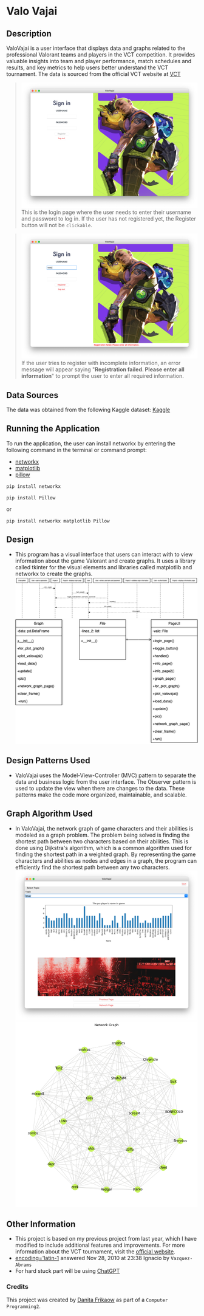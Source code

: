 # Valo Vajai
 
## Description
ValoVajai is a user interface that displays data and graphs related to the professional Valorant teams and players in the VCT competition. 
It provides valuable insights into team and player performance, match schedules and results, and key metrics to help users better understand the VCT tournament. 
The data is sourced from the official VCT website at [VCT](https://valorantesports.com.)
> ![login](login1.png)
This is the login page where the user needs to enter their username and password to log in. If the user has not registered yet, the Register button will not be `clickable`. 

> ![login](login2.png)
If the user tries to register with incomplete information, an error message will appear saying "**Registration failed. Please enter all information**" to prompt the user to enter all required information.

## Data Sources
The data was obtained from the following Kaggle dataset: 
[Kaggle](https://www.kaggle.com/datasets/evangower/valorant-esports-top-earnings)
 
## Running the Application
To run the application, the user can install networkx by entering the following command in the terminal or command prompt:
- [networkx](https://pypi.org/project/networkx/)
- [matplotlib](https://matplotlib.org/stable/users/installing/index.html)
- [pillow](https://pillow.readthedocs.io/en/stable/installation.html)
```commandline
pip install networkx
``` 
```commandline
pip install Pillow
```
or
```commandline
pip install networkx matplotlib Pillow
```
## Design
- This program has a visual interface that users can interact with to view information about the game Valorant and create graphs. It uses a library called tkinter for the visual elements and libraries called matplotlib and networkx to create the graphs.
 ![sequence](sq.png)
![uml](uml.png)
## Design Patterns Used
- ValoVajai uses the Model-View-Controller (MVC) pattern to separate the data and business logic from the user interface. The Observer pattern is used to update the view when there are changes to the data. These patterns make the code more organized, maintainable, and scalable. 
## Graph Algorithm Used
- In ValoVajai, the network graph of game characters and their abilities is modeled as a graph problem. The problem being solved is finding the shortest path between two characters based on their abilities. This is done using Dijkstra's algorithm, which is a common algorithm used for finding the shortest path in a weighted graph. By representing the game characters and abilities as nodes and edges in a graph, the program can efficiently find the shortest path between any two characters.
![bar graph](bar.png)
![network](nw.png)
 
## Other Information
- This project is based on my previous project from last year, which I have modified to include additional features and improvements. For more information about the VCT tournament, visit the [official website](https://valorantesports.com/news/the-road-to-champions-2023/en-us).
- [encoding='latin-1](https://stackoverflow.com/questions/4299802/python-convert-string-from-utf-8-to-latin-1) answered Nov 28, 2010 at 23:38 Ignacio by `Vazquez-Abrams`
- For hard stuck part will be using [ChatGPT](https://openai.com/blog/chatgpt)

### Credits
This project was created by [Danita Frikaow](https://github.com/dzptahh) as part of a `Computer Programming2`.